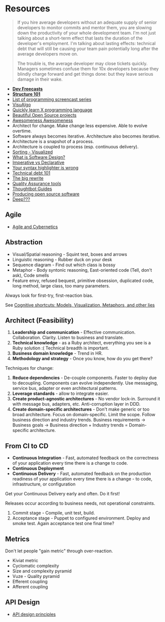 # Resources

> If you hire average developers without an adequate supply of senior developers to monitor commits and mentor them, you are slowing down the productivity of your whole development team. I'm not just talking about a short-term effect that lasts the duration of the developer's employment. I'm talking about lasting effects: technical debt that will still be causing your team pain potentially long after the average developers move on.
> 
> The trouble is, the average developer may close tickets quickly. Managers sometimes confuse them for 10x developers because they blindly charge forward and get things done: but they leave serious damage in their wake.

* [**Dev Freecasts**](http://devfreecasts.org/)
* [**Structure 101**](http://structure101.com/)
* [List of programming screencast series](http://devblog.avdi.org/2013/06/21/a-list-of-programming-screencast-series/)
* [VisuAlgo](http://www.comp.nus.edu.sg/~stevenha/visualization/index.html)
* [Quickly learn X programming language](http://learnxinyminutes.com/)
* [Beautiful Open Source projects](http://beautifulopen.com/)
* [Awesomeness Awesomeness](https://github.com/bayandin/awesome-awesomeness)
* Architect for change. Make change less expensive. Able to evolve overtime.
* Software always becomes iterative. Architecture also becomes iterative.
* Architecture is a snapshot of a process.
* Architecture is coupled to process (esp. continuous delivery).
* [Sorting - Visualized](http://sorting.at/)
* [What is Software Design?](http://www.developerdotstar.com/mag/articles/reeves_design.html)
* [Imperative vs Declarative](http://latentflip.com/imperative-vs-declarative/)
* [Your syntax highlighter is wrong](https://medium.com/web-dev/6f83add748c9)
* [Technical debt 101](https://medium.com/@joaomilho/festina-lente-e29070811b84)
* [The big rewrite](http://chadfowler.com/blog/2006/12/27/the-big-rewrite/)
* [Quality Assurance tools](https://sifterapp.com/academy/resources/tools/)
* [Thoughtbot Guides](https://github.com/thoughtbot/guides)
* [Producing open source software](http://producingoss.com/en/producingoss.html)
* [Deep???](http://engineering.flipboard.com/2015/05/scaling-convnets/)

## Agile

* [Agile and Cybernetics](http://blog.laessig.com/2013/09/14/agile-and-cybernetics/)

## Abstraction

* Visual/Spatial reasoning - Squint test, boxes and arrows
* Linguistic reasoning - Rubber duck on your desk
* Sequence diagram - Find out which class is bossy
* Metaphor - Body syntonic reasoning, East-oriented code (Tell, don't ask), Code smells
* Feature envy, refused bequest, primitive obsession, duplicated code, long method, large class, too many parameters.

Always look for first-try, first-reaction bias.

See [Cognitive shortcuts: Models, Visualization, Metaphors, and other lies](http://www.youtube.com/watch?v=__qEkyJipX0)


## Architect (Feasibility)

1. **Leadership and communication** - Effective communication. Collaboration. Clarity. Listen to business and translate.
2. **Technical knowledge** - as a Ruby architect, everything you see is a Ruby solution :( Technical breadth is important.
3. **Business domain knowledge** - Trend in HR.
4. **Methodology and strategy** - Once you know, how do you get there?

Techniques for change:

1. **Reduce dependencies** - De-couple components. Faster to deploy due to decoupling. Components can evolve independently. Use messaging, service bus, adapter or even architectural patterns.
2. **Leverage standards** - allow to integrate easier.
3. **Create product-agnostic architectures** - No vendor lock-in. Surround it with message bus, adapters, etc. Anti-corruption layer in DDD.
4. **Create domain-specific architectures** - Don't make generic or too broad architecture. Focus on domain-specific. Limit the scope. Follow business direction and industry trends. Business requirements -> Business goals -> Business direction + Industry trends = Domain-specific architecture.


## From CI to CD

* **Continuous Integration** - Fast, automated feedback on the correctness of your application every time there is a change to code.
* **Continuous Deployment**
* **Continuous Delivery** - Fast, automated feedback on the production readiness of your application every time there is a change - to code, infrastructure, or configuration

Get your Continuous Delivery early and often. Do it first!

Releases occur according to business needs, not operational constraints.

1. Commit stage - Compile, unit test, build.
2. Acceptance stage - Puppet to configured environment. Deploy and smoke test. Again acceptance test one final time?

## Metrics

Don't let people "gain metric" through over-reaction.

* Kiviat metric
* Cyclomatic complexity
* Size and complexity pyramid
* Vuze - Quality pyramid
* Efferent coupling
* Afferent coupling

## API Design

* [API design principles](http://qt-project.org/wiki/API-Design-Principles)